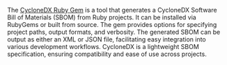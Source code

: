 The [CycloneDX Ruby Gem](https://github.com/CycloneDX/cyclonedx-ruby-gem) is a tool that generates a CycloneDX Software Bill of Materials (SBOM) from Ruby projects. It can be installed via RubyGems or built from source. The gem provides options for specifying project paths, output formats, and verbosity. The generated SBOM can be output as either an XML or JSON file, facilitating easy integration into various development workflows. CycloneDX is a lightweight SBOM specification, ensuring compatibility and ease of use across projects.